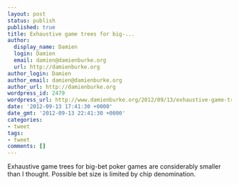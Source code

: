 ```yaml
---
layout: post
status: publish
published: true
title: Exhaustive game trees for big-...
author:
  display_name: Damien
  login: Damien
  email: damien@damienburke.org
  url: http://damienburke.org
author_login: Damien
author_email: damien@damienburke.org
author_url: http://damienburke.org
wordpress_id: 2479
wordpress_url: http://www.damienburke.org/2012/09/13/exhaustive-game-trees-for-big/
date: '2012-09-13 17:41:30 +0000'
date_gmt: '2012-09-13 22:41:30 +0000'
categories:
- tweet
tags:
- tweet
comments: []
---
```

<p>Exhaustive game trees for big-bet poker games are considerably smaller than I thought. Possible bet size is limited by chip denomination.</p>
